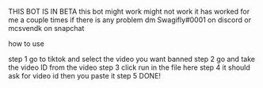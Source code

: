 THIS BOT IS IN BETA this bot might work might not work it has worked for me a couple times if there is any problem dm Swagifly#0001 on discord or mcsvendk on snapchat

how to use

step 1 go to tiktok and select the video you want banned
step 2 go and take the video ID from the video
step 3 click run in the file here
step 4 it should ask for video id then you paste it
step 5 DONE!